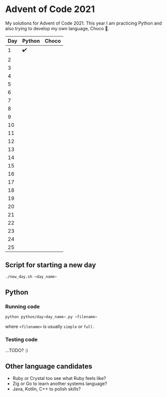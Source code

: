 # Advent of Code 2021

My solutions for Advent of Code 2021. This year I am practicing Python and also trying to develop my own language, Choco 🍫.

| Day | Python | Choco |
| --- | ------ | ----- |
| 1   | ✔️     |       |
| 2   |        |       |
| 3   |        |       |
| 4   |        |       |
| 5   |        |       |
| 6   |        |       |
| 7   |        |       |
| 8   |        |       |
| 9   |        |       |
| 10  |        |       |
| 11  |        |       |
| 12  |        |       |
| 13  |        |       |
| 14  |        |       |
| 15  |        |       |
| 16  |        |       |
| 17  |        |       |
| 18  |        |       |
| 19  |        |       |
| 20  |        |       |
| 21  |        |       |
| 22  |        |       |
| 23  |        |       |
| 24  |        |       |
| 25  |        |       |

## Script for starting a new day

```bash
./new_day.sh <day_name>
```

## Python

### Running code

```bash
python python/day<day_name>.py <filename>
```

where `<filename>` is usually `simple` or `full`.

### Testing code

...TODO? :)

## Other language candidates

- Ruby or Crystal too see what Ruby feels like?
- Zig or Go to learn another systems language?
- Java, Kotlin, C++ to polish skills?
